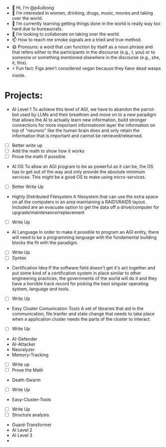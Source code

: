 - 👋 Hi, I’m @p4ulbong
- 👀 I’m interested in women, drinking, drugs, music, movies and taking over the world.
- 🌱 I’m currently learning getting things done in the world is really way too hard due to bureaucrats.
- 💞️ I’m looking to collaborate on taking over the world.
- 📫 How to reach me smoke signals are a tried and true method.
- 😄 Pronouns: a word that can function by itself as a noun phrase and that refers either to the participants in the discourse (e.g., I, you) or to someone or something mentioned elsewhere in the discourse (e.g., she, it, this).
- ⚡ Fun fact: Figs aren’t considered vegan because they have dead wasps inside.

<!---
p4ulbong/p4ulbong is a ✨ special ✨ repository because its `README.md` (this file) appears on your GitHub profile.
You can click the Preview link to take a look at your changes.
--->

# Projects:

- AI Level 1
To achieve this level of AGI, we have to abandon the parrot-bot used by LLMs and their breathren and move on to a new paradigm that allows the AI to actually learn new information, build stronger connections for more important informationm layer the information on top of "neurons" like the human brain does and only retain the information that is important and cannot be retrieved/relearned.
- [ ] Better write up
- [ ] Add the math to show how it works
- [ ] Prove the math if possible

- AI OS
To allow an AGI program to be as powerful as it can be, the OS has to get out of the way and only provide the absolute minimum services.  This might be a good OS to make using micro-services.
- [ ] Better Write Up

- Highly Distributed Filesystem
A filesystem that can use the extra space on all the computers in an area maintaining a RAID1/RAID5 layout.  Included are an evacuate option to get the data off a drive/computer for upgrade/maintenance/replacement
- [ ] Write Up

- AI Language
In order to make it possible to program an AGI entity, there will need to be a programming language with the fundamental building blocks the fit with the paradigm.
- [ ] Write Up
- [ ] Syntax

- Certification Idea
If the software field doesn't get it's act together and put some kind of a certification system in place similar to other engineering practices, the governments of the world will do it and they have a horrible track record for picking the best singular operating system, language and tools.
- [ ] Write Up

- Easy Cluster Comunication Tools
A set of libraries that aid in the communication, file tranfer and state change that needs to take place when a application cluster needs the parts of the cluster to interact.
- [ ] Write Up 
   
- AI-Defender
- AI-Attacker
- Neuralyzer
- Memory-Tracking
- [ ] Write up
- [ ] Prove the Math
- Death-Swarm
- [ ] Write Up
- Easy-Cluster-Tools
- [ ] Write Up
- [ ] Structure analysis
- Guard-Transformer
- AI Level 2
- AI Level 3
- 
